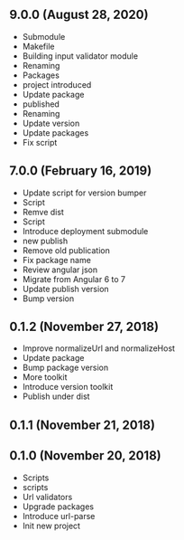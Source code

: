 ## 9.0.0 (August 28, 2020)
  - Submodule
  - Makefile
  - Building input validator module
  - Renaming
  - Packages
  - project introduced
  - Update package
  - published
  - Renaming
  - Update version
  - Update packages
  - Fix script

## 7.0.0 (February 16, 2019)
  - Update script for version bumper
  - Script
  - Remve dist
  - Script
  - Introduce deployment submodule
  - new publish
  - Remove old publication
  - Fix package name
  - Review angular json
  - Migrate from Angular 6 to 7
  - Update publish version
  - Bump version

## 0.1.2 (November 27, 2018)
  - Improve normalizeUrl and normalizeHost
  - Update package
  - Bump package version
  - More toolkit
  - Introduce version toolkit
  - Publish under dist

## 0.1.1 (November 21, 2018)


## 0.1.0 (November 20, 2018)
  - Scripts
  - scripts
  - Url validators
  - Upgrade packages
  - Introduce url-parse
  - Init new project

